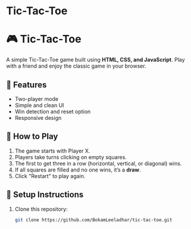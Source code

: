 # Tic-Tac-Toe
# 🎮 Tic-Tac-Toe

A simple Tic-Tac-Toe game built using **HTML, CSS, and JavaScript**. Play with a friend and enjoy the classic game in your browser.

## 🔹 Features
- Two-player mode
- Simple and clean UI
- Win detection and reset option
- Responsive design

## 📌 How to Play
1. The game starts with Player X.
2. Players take turns clicking on empty squares.
3. The first to get three in a row (horizontal, vertical, or diagonal) wins.
4. If all squares are filled and no one wins, it’s a **draw**.
5. Click "Restart" to play again.

## 🔧 Setup Instructions
1. Clone this repository:
   ```sh
   git clone https://github.com/BokamLeeladhar/tic-tac-toe.git
